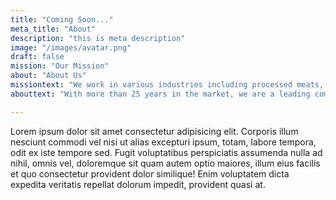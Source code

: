 ```yaml
---
title: "Coming Soon..."
meta_title: "About"
description: "this is meta description"
image: "/images/avatar.png"
draft: false
mission: "Our Mission"
about: "About Us"
missiontext: "We work in various industries including processed meats, fresh meats, and cheeses, ensuring that the final products exceed consumers expectations in terms of appearance, taste, and quality."
abouttext: "With more than 25 years in the market, we are a leading company in sales of smoked nettings, spiced nettings, flavored nettings and elastic nettings for the production of sausages, hams and cheeses."

---
```


Lorem ipsum dolor sit amet consectetur adipisicing elit. Corporis illum nesciunt commodi vel nisi ut alias excepturi ipsum, totam, labore tempora, odit ex iste tempore sed. Fugit voluptatibus perspiciatis assumenda nulla ad nihil, omnis vel, doloremque sit quam autem optio maiores, illum eius facilis et quo consectetur provident dolor similique! Enim voluptatem dicta expedita veritatis repellat dolorum impedit, provident quasi at.
